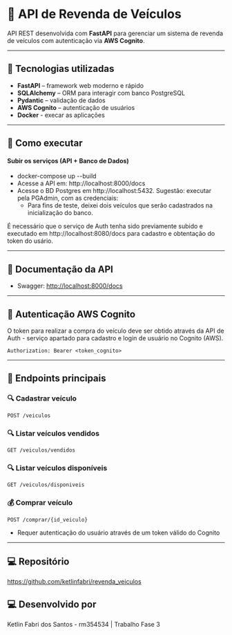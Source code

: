 
# 🚗 API de Revenda de Veículos

API REST desenvolvida com **FastAPI** para gerenciar um sistema de revenda de veículos com autenticação via **AWS Cognito**.

---

## 🧰 Tecnologias utilizadas

- **FastAPI** – framework web moderno e rápido
- **SQLAlchemy** – ORM para interagir com banco PostgreSQL
- **Pydantic** – validação de dados
- **AWS Cognito** – autenticação de usuários
- **Docker** - execar as aplicações

---

## 🚀 Como executar

#### Subir os serviços (API + Banco de Dados)
* docker-compose up --build
* Acesse a API em: http://localhost:8000/docs
* Acesse o BD Postgres em http://localhost:5432. Sugestâo: executar pela PGAdmin, com as credenciais:
  * Para fins de teste, deixei dois veículos que serâo cadastrados na inicialização do banco.

É necessário que o serviço de Auth tenha sido previamente subido e executado em http://localhost:8080/docs para cadastro e obtentação do token do usário.

---

## 📑 Documentação da API

- Swagger: [http://localhost:8000/docs](http://localhost:8000/docs)

---

## 🔐 Autenticação AWS Cognito

O token para realizar a compra do veículo deve ser obtido através da API de Auth - serviço apartado para cadastro e login de usuário no Cognito (AWS).

```
Authorization: Bearer <token_cognito>
```

---

## 📌 Endpoints principais

### 🔍 Cadastrar veículo

`POST /veiculos`

### 🔍 Listar veículos vendidos

`GET /veiculos/vendidos`

### 🔍 Listar veículos disponíveis

`GET /veiculos/disponiveis`

### 💰 Comprar veículo

`POST /comprar/{id_veiculo}`
- Requer autenticação do usuário através de um token válido do Cognito

---

## ‍💻 Repositório
   https://github.com/ketlinfabri/revenda_veiculos

## ‍💻 Desenvolvido por

Ketlin Fabri dos Santos  - rm354534 | Trabalho Fase 3
